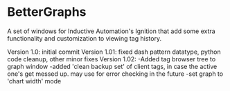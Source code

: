 # BetterGraphs
A set of windows for Inductive Automation's Ignition that add some extra functionality and customization to viewing tag history. 

Version 1.0: initial commit
Version 1.01: fixed dash pattern datatype, python code cleanup, other minor fixes
Version 1.02: 
  -Added tag browser tree to graph window
  -added 'clean backup set' of client tags, in case the active one's get messed up. may use for error checking in the future
  -set graph to 'chart width' mode
  
  
